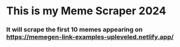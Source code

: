 # This is my Meme Scraper 2024

### It will scrape the first 10 memes appearing on https://memegen-link-examples-upleveled.netlify.app/
